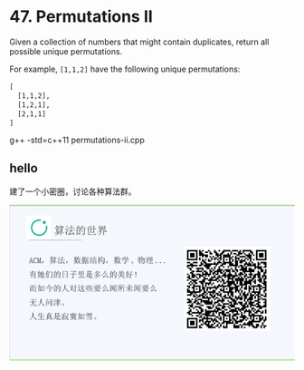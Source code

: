 #  47. Permutations II

Given a collection of numbers that might contain duplicates, return all possible unique permutations.

For example,
`[1,1,2]` have the following unique permutations:

```
[
  [1,1,2],
  [1,2,1],
  [2,1,1]
]
```

g++ -std=c++11 permutations-ii.cpp

## hello

建了一个小密圈，讨论各种算法群。  

![小密圈](/images/suanfa_xiaomiquan.jpg)

